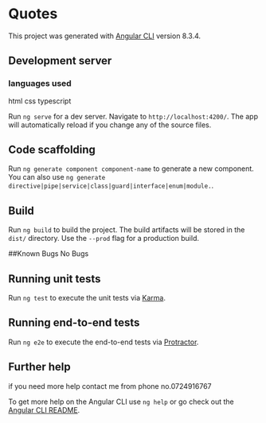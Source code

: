 # Quotes

This project was generated with [Angular CLI](https://github.com/angular/angular-cli) version 8.3.4.

## Development server
### languages used 
html
css
typescript

Run `ng serve` for a dev server. Navigate to `http://localhost:4200/`. The app will automatically reload if you change any of the source files.

## Code scaffolding

Run `ng generate component component-name` to generate a new component. You can also use `ng generate directive|pipe|service|class|guard|interface|enum|module.`.

## Build

Run `ng build` to build the project. The build artifacts will be stored in the `dist/` directory. Use the `--prod` flag for a production build.

##Known Bugs No Bugs

## Running unit tests

Run `ng test` to execute the unit tests via [Karma](https://karma-runner.github.io).

## Running end-to-end tests

Run `ng e2e` to execute the end-to-end tests via [Protractor](http://www.protractortest.org/).

## Further help
if you need more help contact me from phone no.0724916767 

To get more help on the Angular CLI use `ng help` or go check out the [Angular CLI README](https://github.com/angular/angular-cli/blob/master/README.md).
